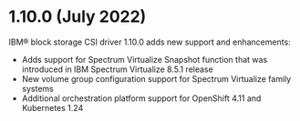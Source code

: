 # 1.10.0 (July 2022)

IBM® block storage CSI driver 1.10.0 adds new support and enhancements:
- Adds support for Spectrum Virtualize Snapshot function that was introduced in IBM Spectrum Virtualize 8.5.1 release
- New volume group configuration support for Spectrum Virtualize family systems
- Additional orchestration platform support for OpenShift 4.11 and Kubernetes 1.24
